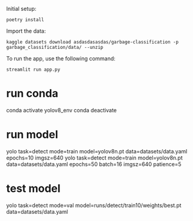 Initial setup:

```
poetry install
```

Import the data:

```
kaggle datasets download asdasdasasdas/garbage-classification -p garbage_classification/data/ --unzip
```

To run the app, use the following command:

```
streamlit run app.py
```

# run conda

conda activate yolov8_env
conda deactivate

# run model

yolo task=detect mode=train model=yolov8n.pt data=datasets/data.yaml epochs=10 imgsz=640
yolo task=detect mode=train model=yolov8n.pt data=datasets/data.yaml epochs=50 batch=16 imgsz=640 patience=5

# test model

yolo task=detect mode=val model=runs/detect/train10/weights/best.pt data=datasets/data.yaml
